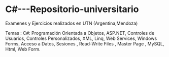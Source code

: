# C#---Repositorio-universitario
Examenes y Ejercicios realizados en UTN (Argentina,Mendoza)

Temas : C#: Programación Orientada a Objetos, ASP.NET, 
Controles de Usuarios, Controles Personalizados, XML, Linq, 
Web Services, Windows Forms, Acceso a Datos, Sesiones , 
Read-Write Files , Master Page , MySQL, Html, Web Form.
